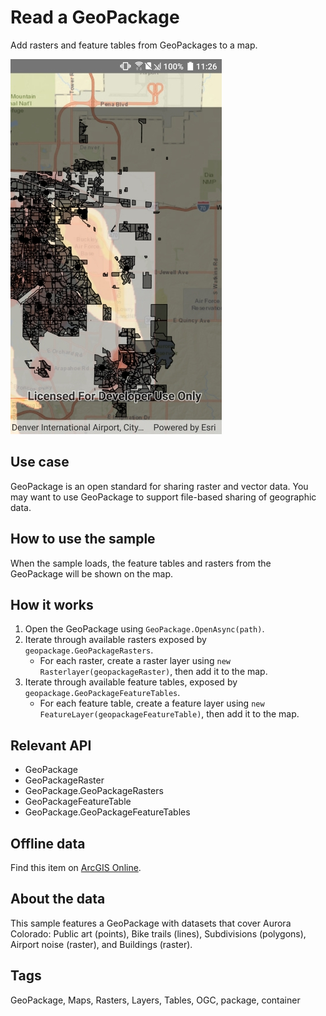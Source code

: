 # Read a GeoPackage

Add rasters and feature tables from GeoPackages to a map.

![screenshot](ReadGeoPackage.jpg)

## Use case

GeoPackage is an open standard for sharing raster and vector data. You may want to use GeoPackage to support file-based sharing of geographic data.

## How to use the sample

When the sample loads, the feature tables and rasters from the GeoPackage will be shown on the map.

## How it works

1. Open the GeoPackage using `GeoPackage.OpenAsync(path)`.
2. Iterate through available rasters exposed by `geopackage.GeoPackageRasters`.
    * For each raster, create a raster layer using `new Rasterlayer(geopackageRaster)`, then add it to the map.
3. Iterate through available feature tables, exposed by `geopackage.GeoPackageFeatureTables`.
    * For each feature table, create a feature layer using `new FeatureLayer(geopackageFeatureTable)`, then add it to the map.

## Relevant API

* GeoPackage
* GeoPackageRaster
* GeoPackage.GeoPackageRasters
* GeoPackageFeatureTable
* GeoPackage.GeoPackageFeatureTables

## Offline data

Find this item on [ArcGIS Online](https://arcgisruntime.maps.arcgis.com/home/item.html?id=68ec42517cdd439e81b036210483e8e7).

## About the data

This sample features a GeoPackage with datasets that cover Aurora Colorado: Public art (points), Bike trails (lines), Subdivisions (polygons), Airport noise (raster), and Buildings (raster).

## Tags

GeoPackage, Maps, Rasters, Layers, Tables, OGC, package, container
